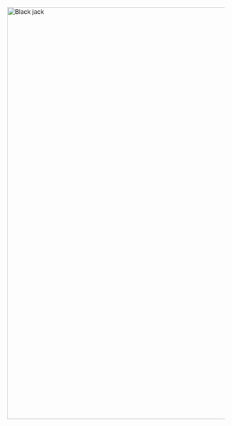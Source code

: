 <img width="1403" height="955" alt="Black jack" src="https://github.com/user-attachments/assets/15d65587-437c-40aa-a6af-a5f90e587663" />
